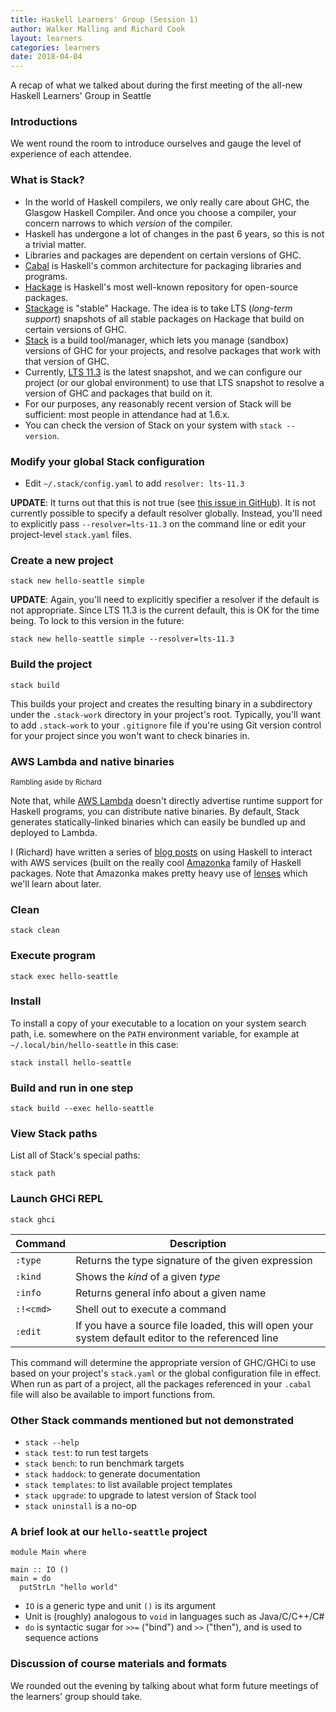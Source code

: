 ```yaml
---
title: Haskell Learners' Group (Session 1)
author: Walker Malling and Richard Cook
layout: learners
categories: learners
date: 2018-04-04
---
```

A recap of what we talked about during the first meeting of the all-new
Haskell Learners' Group in Seattle

<!--more-->

### Introductions

We went round the room to introduce ourselves and gauge the level of experience
of each attendee.

### What is Stack?

* In the world of Haskell compilers, we only really care about GHC, the Glasgow
Haskell Compiler. And once you choose a compiler, your concern narrows to which
*version* of the compiler.
* Haskell has undergone a lot of changes in the past 6 years, so this is not a
trivial matter.
* Libraries and packages are dependent on certain versions of GHC.
* [Cabal][cabal] is Haskell's common architecture for packaging libraries and
programs.
* [Hackage][hackage] is Haskell's most well-known repository for open-source
packages.
* [Stackage][stackage] is "stable" Hackage. The idea is to take LTS (*long-term support*)
snapshots of all stable packages on Hackage that build on certain versions of
GHC.
* [Stack][stack] is a build tool/manager, which lets you manage (sandbox)
versions of GHC for your projects, and resolve packages that work with that
version of GHC.
* Currently, [LTS 11.3][stackage-lts-11.3] is the latest snapshot, and we can
configure our project (or our global environment) to use that LTS snapshot to
resolve a version of GHC and packages that build on it.
* For our purposes, any reasonably recent version of Stack will be sufficient:
most people in attendance had at 1.6.x.
* You can check the version of Stack on your system with `stack --version`.

### Modify your global Stack configuration

* Edit `~/.stack/config.yaml` to add `resolver: lts-11.3`

**UPDATE**: It turns out that this is not true (see
[this issue in GitHub][resolver-issue]). It is not currently possible to
specify a default resolver globally. Instead, you'll need to explicitly pass
`--resolver=lts-11.3` on the command line or edit your project-level
`stack.yaml` files.

### Create a new project

```
stack new hello-seattle simple
```

**UPDATE**: Again, you'll need to explicitly specifier a resolver if the
default is not appropriate. Since LTS 11.3 is the current default, this is OK
for the time being. To lock to this version in the future:

```
stack new hello-seattle simple --resolver=lts-11.3
```

### Build the project

```
stack build
```

This builds your project and creates the resulting binary in a subdirectory
under the `.stack-work` directory in your project's root. Typically, you'll
want to add `.stack-work` to your `.gitignore` file if you're using Git version
control for your project since you won't want to check binaries in.

### AWS Lambda and native binaries
<small>Rambling aside by Richard</small>

Note that, while [AWS Lambda][aws-lambda] doesn't directly advertise runtime
support for Haskell programs, you can distribute native binaries. By default,
Stack generates statically-linked binaries which can easily be bundled up and
deployed to Lambda.

I (Richard) have written a series of [blog posts][rcook-blog] on using Haskell
to interact with AWS services (built on the really cool [Amazonka][amazonka]
family of Haskell packages. Note that Amazonka makes pretty heavy use of
[lenses][lens] which we'll learn about later.

### Clean

```
stack clean
```

### Execute program

```
stack exec hello-seattle
```

### Install

To install a copy of your executable to a location on your system search path,
i.e. somewhere on the `PATH` environment variable, for example at
`~/.local/bin/hello-seattle` in this case:

```
stack install hello-seattle
```

### Build and run in one step

```
stack build --exec hello-seattle
```

### View Stack paths

List all of Stack's special paths:

```
stack path
```

### Launch GHCi REPL

```
stack ghci
```

| Command   | Description                                                                                        |
| --------- | -------------------------------------------------------------------------------------------------- |
| `:type`   | Returns the type signature of the given expression                                                 |
| `:kind`   | Shows the *kind* of a given *type*                                                                 |
| `:info`   | Returns general info about a given name                                                            |
| `:!<cmd>` | Shell out to execute a command                                                                   |
| `:edit`   | If you have a source file loaded, this will open your system default editor to the referenced line |

This command will determine the appropriate version of GHC/GHCi to use based on
your project's `stack.yaml` or the global configuration file in effect. When
run as part of a project, all the packages referenced in your `.cabal` file
will also be available to import functions from.

### Other Stack commands mentioned but not demonstrated

* `stack --help`
* `stack test`: to run test targets
* `stack bench`: to run benchmark targets
* `stack haddock`: to generate documentation
* `stack templates`: to list available project templates
* `stack upgrade`: to upgrade to latest version of Stack tool
* `stack uninstall` is a no-op

### A brief look at our `hello-seattle` project

```{.haskell}
module Main where

main :: IO ()
main = do
  putStrLn "hello world"
```

* `IO` is a generic type and unit `()` is its argument
* Unit is (roughly) analogous to `void` in languages such as Java/C/C++/C#
* `do` is syntactic sugar for `>>=` ("bind") and `>>` ("then"), and is used to
sequence actions

### Discussion of course materials and formats

We rounded out the evening by talking about what form future meetings of the
learners' group should take.

[amazonka]: https://github.com/brendanhay/amazonka
[aws-lambda]: https://aws.amazon.com/lambda/
[cabal]: https://www.haskell.org/cabal/
[hackage]: https://hackage.haskell.org/
[lens]: https://hackage.haskell.org/package/lens
[rcook-blog]: http://blog.rcook.org/
[resolver-issue]: https://github.com/commercialhaskell/stack/issues/904
[stack]: https://docs.haskellstack.org/en/stable/README/
[stackage]: https://www.stackage.org/
[stackage-lts-11.3]: https://www.stackage.org/lts-11.3
